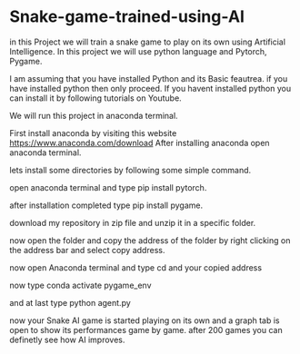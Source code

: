 # Snake-game-trained-using-AI
in this Project we will train a snake game to play on its own using Artificial Intelligence. In this project we will use python language and Pytorch, Pygame.



I am assuming that you have installed Python and its Basic feautrea. if you have installed python then only proceed. If you havent installed python you can install it by following tutorials on Youtube.




We will run this project in anaconda terminal.

First install anaconda by visiting this website https://www.anaconda.com/download
After installing anaconda open anaconda terminal.

lets install some directories by following some simple command.

open anaconda terminal and type pip install pytorch.

after installation completed type pip install pygame.


download my repository in zip file and unzip it in a specific folder.

now open the folder and copy the address of the folder by right clicking on the address bar and select copy address.

now open Anaconda terminal and type cd and your copied address

now type conda activate pygame_env

and at last type python agent.py


now your Snake AI game is started playing on its own and a graph tab is open to show its performances game by game.
after 200 games you can definetly see how AI improves.
